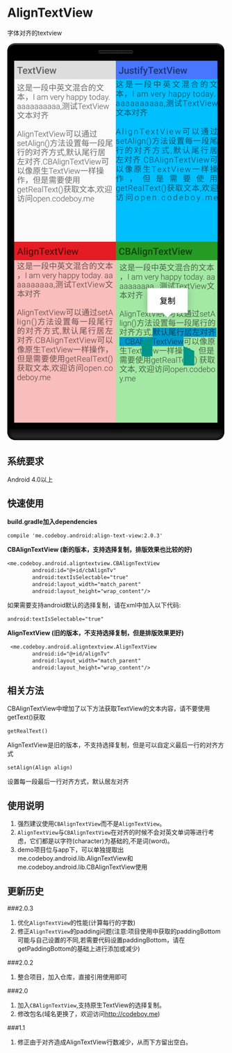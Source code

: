 # AlignTextView
字体对齐的textview
  
![截图](./screenshot-small.png)
  
## 系统要求
Android 4.0以上

## 快速使用

**build.gradle加入dependencies**

    compile 'me.codeboy.android:align-text-view:2.0.3'

**CBAlignTextView (新的版本，支持选择复制，排版效果也比较的好)**

    <me.codeboy.android.aligntextview.CBAlignTextView
            android:id="@+id/cbAlignTv"
            android:textIsSelectable="true"
            android:layout_width="match_parent"
            android:layout_height="wrap_content"/>


如果需要支持android默认的选择复制，请在xml中加入以下代码:

    android:textIsSelectable="true"



**AlignTextView (旧的版本，不支持选择复制，但是排版效果更好)**

     <me.codeboy.android.aligntextview.AlignTextView
            android:id="@+id/alignTv"
            android:layout_width="match_parent"
            android:layout_height="wrap_content"/>

## 相关方法
CBAlignTextView中增加了以下方法获取TextView的文本内容，请不要使用getText()获取

    getRealText()

AlignTextView是旧的版本，不支持选择复制，但是可以自定义最后一行的对齐方式

	setAlign(Align align)
设置每一段最后一行对齐方式，默认居左对齐  
  
  
## 使用说明
1.  强烈建议使用`CBAlignTextView`而不是`AlignTextView`。
2.  `AlignTextView`与`CBAlignTextView`在对齐的时候不会对英文单词等进行考虑，它们都是以字符(character)为基础的,不是词(word)。
3.  demo项目位与app下，可以单独提取出me.codeboy.android.lib.AlignTextView和me.codeboy.android.lib.CBAlignTextView使用

## 更新历史

###2.0.3
1. 优化`AlignTextView`的性能(计算每行的字数)
2. 修正`AlignTextView`的padding问题(注意:项目使用中获取的paddingBottom可能与自己设置的不同,若需要代码设置paddingBottom，请在getPaddingBottom的基础上进行添加或减少)

###2.0.2
1. 整合项目，加入仓库，直接引用使用即可

###2.0
1. 加入`CBAlignTextView`,支持原生TextView的选择复制。
2. 修改包名(域名更换了，欢迎访问<http://codeboy.me>)

###1.1
1. 修正由于对齐造成AlignTextView行数减少，从而下方留出空白。